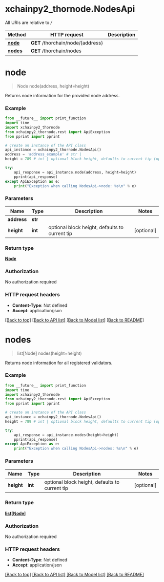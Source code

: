# xchainpy2_thornode.NodesApi

All URIs are relative to */*

Method | HTTP request | Description
------------- | ------------- | -------------
[**node**](NodesApi.md#node) | **GET** /thorchain/node/{address} | 
[**nodes**](NodesApi.md#nodes) | **GET** /thorchain/nodes | 

# **node**
> Node node(address, height=height)



Returns node information for the provided node address.

### Example
```python
from __future__ import print_function
import time
import xchainpy2_thornode
from xchainpy2_thornode.rest import ApiException
from pprint import pprint

# create an instance of the API class
api_instance = xchainpy2_thornode.NodesApi()
address = 'address_example' # str | 
height = 789 # int | optional block height, defaults to current tip (optional)

try:
    api_response = api_instance.node(address, height=height)
    pprint(api_response)
except ApiException as e:
    print("Exception when calling NodesApi->node: %s\n" % e)
```

### Parameters

Name | Type | Description  | Notes
------------- | ------------- | ------------- | -------------
 **address** | **str**|  | 
 **height** | **int**| optional block height, defaults to current tip | [optional] 

### Return type

[**Node**](Node.md)

### Authorization

No authorization required

### HTTP request headers

 - **Content-Type**: Not defined
 - **Accept**: application/json

[[Back to top]](#) [[Back to API list]](../README.md#documentation-for-api-endpoints) [[Back to Model list]](../README.md#documentation-for-models) [[Back to README]](../README.md)

# **nodes**
> list[Node] nodes(height=height)



Returns node information for all registered validators.

### Example
```python
from __future__ import print_function
import time
import xchainpy2_thornode
from xchainpy2_thornode.rest import ApiException
from pprint import pprint

# create an instance of the API class
api_instance = xchainpy2_thornode.NodesApi()
height = 789 # int | optional block height, defaults to current tip (optional)

try:
    api_response = api_instance.nodes(height=height)
    pprint(api_response)
except ApiException as e:
    print("Exception when calling NodesApi->nodes: %s\n" % e)
```

### Parameters

Name | Type | Description  | Notes
------------- | ------------- | ------------- | -------------
 **height** | **int**| optional block height, defaults to current tip | [optional] 

### Return type

[**list[Node]**](Node.md)

### Authorization

No authorization required

### HTTP request headers

 - **Content-Type**: Not defined
 - **Accept**: application/json

[[Back to top]](#) [[Back to API list]](../README.md#documentation-for-api-endpoints) [[Back to Model list]](../README.md#documentation-for-models) [[Back to README]](../README.md)

